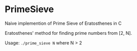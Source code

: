 PrimeSieve
==========

Naive implemention of Prime Sieve of Eratosthenes in C

Eratosthenes' method for finding prime numbers from [2, N].

Usage: `./prime_sieve N` where N > 2
